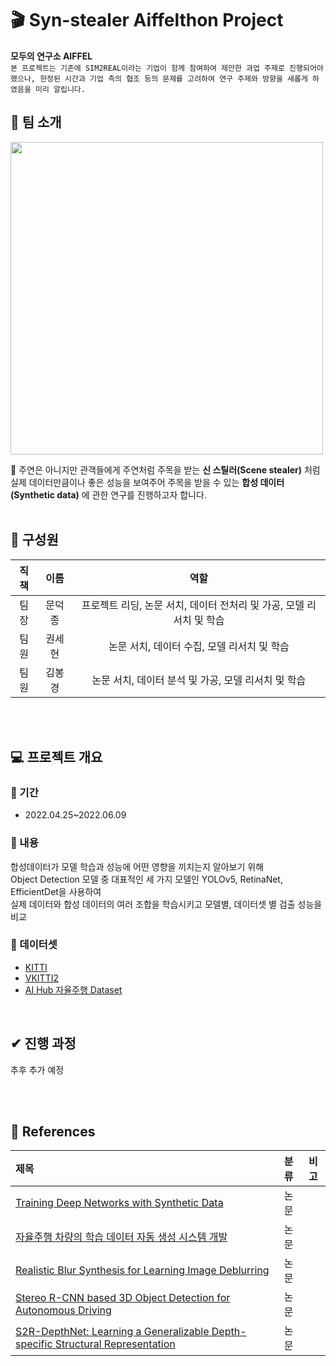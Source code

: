 

# 🎬 Syn-stealer Aiffelthon Project

**모두의 연구소 AIFFEL**
<br>```본 프로젝트는 기존에 SIM2REAL이라는 기업이 함께 참여하여 제안한 과업 주제로 진행되어야 했으나, 한정된 시간과 기업 측의 협조 등의 문제를 고려하여 연구 주제와 방향을 새롭게 하였음을 미리 알립니다.```
<br>

## 🚦 팀 소개
<img src="https://user-images.githubusercontent.com/96896676/166176230-16a667b6-6d43-47c3-9337-eae2c504a9d9.png" width="500">

🌟 주연은 아니지만 관객들에게 주연처럼 주목을 받는 **신 스틸러(Scene stealer)** 처럼<br>실제 데이터만큼이나 좋은 성능을 보여주어 주목을 받을 수 있는 **합성 데이터(Synthetic data)** 에 관한 연구를 진행하고자 합니다.
<br>
<br>

## 👥 구성원
|직책|이름|역할|
|:--:|:--:|:--:|
|팀장|문덕종|프로젝트 리딩, 논문 서치, 데이터 전처리 및 가공, 모델 리서치 및 학습|
|팀원|권세현|논문 서치, 데이터 수집, 모델 리서치 및 학습|
|팀원|김봉경|논문 서치, 데이터 분석 및 가공, 모델 리서치 및 학습|


<br><br>
## 💻 프로젝트 개요
### 🔹 기간
- 2022.04.25~2022.06.09

### 🔹 내용
합성데이터가 모델 학습과 성능에 어떤 영향을 끼치는지 알아보기 위해<br>
Object Detection 모델 중 대표적인 세 가지 모델인 YOLOv5, RetinaNet, EfficientDet을 사용하여 <br>실제 데이터와 합성 데이터의 여러 조합을 학습시키고 모델별, 데이터셋 별 검출 성능을 비교



### 🔹 데이터셋
- [KITTI](http://www.cvlibs.net/datasets/kitti/)
- [VKITTI2](https://europe.naverlabs.com/research/computer-vision/proxy-virtual-worlds-vkitti-2/)
- [AI Hub 자율주행 Dataset](https://aihub.or.kr/aidata/8007)

<br>

## ✔︎ 진행 과정
추후 추가 예정

<br><br>
## 📃 References
|제목|분류|비고|
|:--|:--:|--|
|[Training Deep Networks with Synthetic Data](https://s3.us-west-2.amazonaws.com/secure.notion-static.com/3a5f1dc2-4ac7-4ab8-ac30-2a0e3673ede7/Training_Deep_Networks_with_Synthetic_Data.pdf?X-Amz-Algorithm=AWS4-HMAC-SHA256&X-Amz-Content-Sha256=UNSIGNED-PAYLOAD&X-Amz-Credential=AKIAT73L2G45EIPT3X45%2F20220502%2Fus-west-2%2Fs3%2Faws4_request&X-Amz-Date=20220502T023835Z&X-Amz-Expires=86400&X-Amz-Signature=931102fc38d0be955c1c82015141f794bbeb6182d8da8c0beb288d51822a38c5&X-Amz-SignedHeaders=host&response-content-disposition=filename%20%3D%22Training%2520Deep%2520Networks%2520with%2520Synthetic%2520Data.pdf%22&x-id=GetObject)|논문||
|[자율주행 차량의 학습 데이터 자동 생성 시스템 개발](https://s3.us-west-2.amazonaws.com/secure.notion-static.com/d05d19ec-9059-478b-b494-21b7dfc1a8f4/MoraiSim.pdf?X-Amz-Algorithm=AWS4-HMAC-SHA256&X-Amz-Content-Sha256=UNSIGNED-PAYLOAD&X-Amz-Credential=AKIAT73L2G45EIPT3X45%2F20220502%2Fus-west-2%2Fs3%2Faws4_request&X-Amz-Date=20220502T024007Z&X-Amz-Expires=86400&X-Amz-Signature=8dff1fadb2049a797743040bbcba52d9c41389700b8d6d089ed6af1a8000c8e2&X-Amz-SignedHeaders=host&response-content-disposition=filename%20%3D%22MoraiSim.pdf%22&x-id=GetObject)|논문||
|[Realistic Blur Synthesis for Learning Image Deblurring](https://s3.us-west-2.amazonaws.com/secure.notion-static.com/a1fa4ac3-3053-4f70-9644-9109d2ac596a/Realistic_Blur_Synthesis_for_Learning_Image_Deblurring.pdf?X-Amz-Algorithm=AWS4-HMAC-SHA256&X-Amz-Content-Sha256=UNSIGNED-PAYLOAD&X-Amz-Credential=AKIAT73L2G45EIPT3X45%2F20220502%2Fus-west-2%2Fs3%2Faws4_request&X-Amz-Date=20220502T024047Z&X-Amz-Expires=86400&X-Amz-Signature=b17b4e44dbba6ecdd052db8b82e68d97bb86efd9140875a79752df931fd06903&X-Amz-SignedHeaders=host&response-content-disposition=filename%20%3D%22Realistic%2520Blur%2520Synthesis%2520for%2520Learning%2520Image%2520Deblurring.pdf%22&x-id=GetObject)|논문||
|[Stereo R-CNN based 3D Object Detection for Autonomous Driving](https://s3.us-west-2.amazonaws.com/secure.notion-static.com/a69707ab-d159-420b-8775-94884805b58f/Stereo_R-CNN_based_3D_Object_Detection_for_Autonomous_Driving.pdf?X-Amz-Algorithm=AWS4-HMAC-SHA256&X-Amz-Content-Sha256=UNSIGNED-PAYLOAD&X-Amz-Credential=AKIAT73L2G45EIPT3X45%2F20220502%2Fus-west-2%2Fs3%2Faws4_request&X-Amz-Date=20220502T024124Z&X-Amz-Expires=86400&X-Amz-Signature=b1eab9761497a0c3ae9523ffaa0d4d606c9055a18abef043339269e4d21c047d&X-Amz-SignedHeaders=host&response-content-disposition=filename%20%3D%22Stereo%2520R-CNN%2520based%25203D%2520Object%2520Detection%2520for%2520Autonomous%2520Driving.pdf%22&x-id=GetObject)|논문||
|[S2R-DepthNet: Learning a Generalizable Depth-specific Structural Representation](https://arxiv.org/pdf/2104.00877v2.pdf)|논문||
